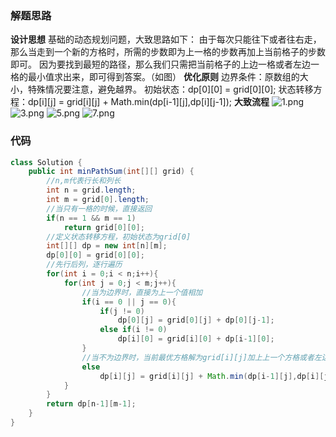 ### 解题思路
**设计思想**
基础的动态规划问题，大致思路如下：
由于每次只能往下或者往右走，那么当走到一个新的方格时，所需的步数即为上一格的步数再加上当前格子的步数即可。
因为要找到最短的路径，那么我们只需把当前格子的上边一格或者左边一格的最小值求出来，即可得到答案。（如图）
**优化原则**
边界条件：原数组的大小，特殊情况要注意，避免越界。
初始状态：dp[0][0] = grid[0][0];
状态转移方程：dp[i][j] = grid[i][j] + Math.min(dp[i-1][j],dp[i][j-1]);
**大致流程**
![1.png](https://pic.leetcode-cn.com/1618025196-MDRLFU-1.png)
![3.png](https://pic.leetcode-cn.com/1618025202-BGHULC-3.png)
![5.png](https://pic.leetcode-cn.com/1618025206-CFwyfl-5.png)
![7.png](https://pic.leetcode-cn.com/1618025210-whYkqc-7.png)


### 代码

```java
class Solution {
    public int minPathSum(int[][] grid) {
        //n,m代表行长和列长
        int n = grid.length;
        int m = grid[0].length;
        //当只有一格的时候，直接返回
        if(n == 1 && m == 1)
            return grid[0][0];
        //定义状态转移方程，初始状态为grid[0]
        int[][] dp = new int[n][m];
        dp[0][0] = grid[0][0];
        //先行后列，逐行遍历
        for(int i = 0;i < n;i++){
            for(int j = 0;j < m;j++){
                //当为边界时，直接为上一个值相加
                if(i == 0 || j == 0){
                    if(j != 0)
                        dp[0][j] = grid[0][j] + dp[0][j-1];
                    else if(i != 0)
                        dp[i][0] = grid[i][0] + dp[i-1][0];
                }
                //当不为边界时，当前最优方格解为grid[i][j]加上上一个方格或者左边方格的值
                else  
                    dp[i][j] = grid[i][j] + Math.min(dp[i-1][j],dp[i][j-1]);  
            }
        }
        return dp[n-1][m-1];
    }
}
```